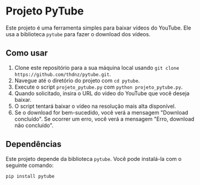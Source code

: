 # Projeto PyTube

Este projeto é uma ferramenta simples para baixar vídeos do YouTube. Ele usa a biblioteca `pytube` para fazer o download dos vídeos.

## Como usar

1. Clone este repositório para a sua máquina local usando `git clone https://github.com/thdnz/pytube.git`.
2. Navegue até o diretório do projeto com `cd pytube`.
3. Execute o script `projeto_pytube.py` com `python projeto_pytube.py`.
4. Quando solicitado, insira o URL do vídeo do YouTube que você deseja baixar.
5. O script tentará baixar o vídeo na resolução mais alta disponível.
6. Se o download for bem-sucedido, você verá a mensagem "Download concluído". Se ocorrer um erro, você verá a mensagem "Erro, download não concluído".

## Dependências

Este projeto depende da biblioteca `pytube`. Você pode instalá-la com o seguinte comando:

```bash
pip install pytube
